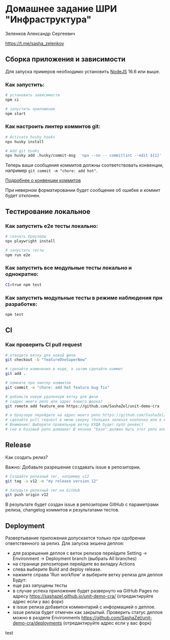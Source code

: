 # Домашнее задание ШРИ "Инфраструктура"

Зеленков Александр Сергеевич

https://t.me/sasha_zelenkov

## Сборка приложения и зависимости

Для запуска примеров необходимо установить [NodeJS](https://nodejs.org/en/download/) 16.6 или выше.

### Как запустить:

```sh
# установить зависимости
npm ci

# запустить приложение
npm start
```

### Как настроить линтер коммитов git:

```sh
# Activate husky hooks
npx husky install

# Add git hooks
npx husky add .husky/commit-msg  'npx --no -- commitlint --edit ${1}'
```

Теперь ваши сообщения коммитов должны соответствовать конвенции, например `git commit -m "chore: add hot"`.

[Подробнее о конвенции коммитов](https://www.conventionalcommits.org/en/v1.0.0/)

При неверном форматировании будет сообщение об ошибке и коммит будет отклонен.

## Тестирование локальное

### Как запустить e2e тесты локально:

```sh
# скачать браузеры
npx playwright install

# запустить тесты
npm run e2e
```

### Как запустить все модульные тесты локально и однократно:

```sh
CI=true npm test
```

### Как запустить модульные тесты в режиме наблюдения при разработке:

```sh
npm test
```

## CI

### Как проверить CI pull request

```sh
# отведите ветку для новой фичи
git checkout -b "featureOneSuperNew"

# сделайте изменения в коде, а затем сделайте коммит
git add .

# помните про линтер коммитов
git commit -m "chore: add hot feature bug fix"

# добавьте новую удаленную ветку для фичи
# (адрес моего репо или адрес вашего форка)
git remote add feature_one https://github.com/SashaZel/unit-demo-cra

# в браузере перейдите на адрес моего репо https://github.com/SashaZel/unit-demo-cra
# сделайте pull request в меню сверху (большая зеленая кнопочка или в меню Pull requests)
# Внимание! Выберите правильную ветку КУДА будет пулл реквест
# (не в базовый репо домашки! В иконке "base" должен быть этот репо или ваш форк.)

```

## Release

Как создать релиз?

Важно: Добавьте разрешение создавать issue в репозитории.

```sh
# Создайте релизный тег, например v12
git tag -a v12 -m "my release version 12"

# Запушьте релизный тег на GitHub
git push origin v12

```

В результате будет создан issue в репозитории GitHub с параметрами релиза, changelog коммитов и результатами тестов.

## Deployment

Развертывание приложения допускается только при одобрении ответственного за релиз.
Для запуска экшена деплоя:

- для разрешения деплоя с веток релизов перейдите Setting -> Environment -> Deployment branch (выбрать All branches)
- на странице репозитория перейдите во вкладку Actions
- слева выберите Build and deploy release.
- нажмите справа 'Run workflow' и выберите ветку релиза для деплоя
  Будут:
- еще раз запущены тесты
- в случае успеха приложение будет развернуто на GitHub Pages по адресу https://sashazel.github.io/unit-demo-cra/ (отредактируйте адрес если у вас форк)
- в issue релиза добавится комментарий с информацией о деплое.
- issue релиза будет отмечен как закрытый.
  Проверить статус деплоя можно в разделе Environments https://github.com/SashaZel/unit-demo-cra/deployments (отредактируйте адрес если у вас форк)

test
